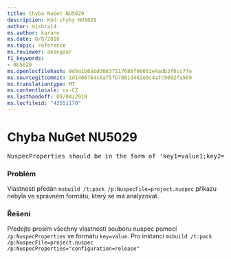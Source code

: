 ```yaml
---
title: Chyba NuGet NU5029
description: Kód chyby NU5029
author: mishra14
ms.author: karann
ms.date: 8/8/2018
ms.topic: reference
ms.reviewer: anangaur
f1_keywords:
- NU5029
ms.openlocfilehash: 9d9a1b6abdd0837517686f00651e4adb2f0cc7fe
ms.sourcegitcommit: 1d1406764c6af5fb7801d462e0c4afc9092fa569
ms.translationtype: MT
ms.contentlocale: cs-CZ
ms.lasthandoff: 09/04/2018
ms.locfileid: "43551170"
---
```

# <a name="nuget-error-nu5029"></a>Chyba NuGet NU5029
<pre>NuspecProperties should be in the form of 'key1=value1;key2=value2'.</pre>

### <a name="issue"></a>Problém

Vlastnosti předán `msbuild /t:pack /p:NuspecFile=project.nuspec` příkazu nebyla ve správném formátu, který se má analyzovat.


### <a name="solution"></a>Řešení

Předejte prosím všechny vlastnosti souboru nuspec pomocí `/p:NuspecProperties` ve formátu `key=value`. Pro instanci `msbuild /t:pack /p:NuspecFile=project.nuspec /p:NuspecProperties="configuration=release"`

